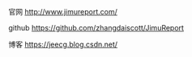 官网
http://www.jimureport.com/

github
https://github.com/zhangdaiscott/JimuReport 

博客
https://jeecg.blog.csdn.net/